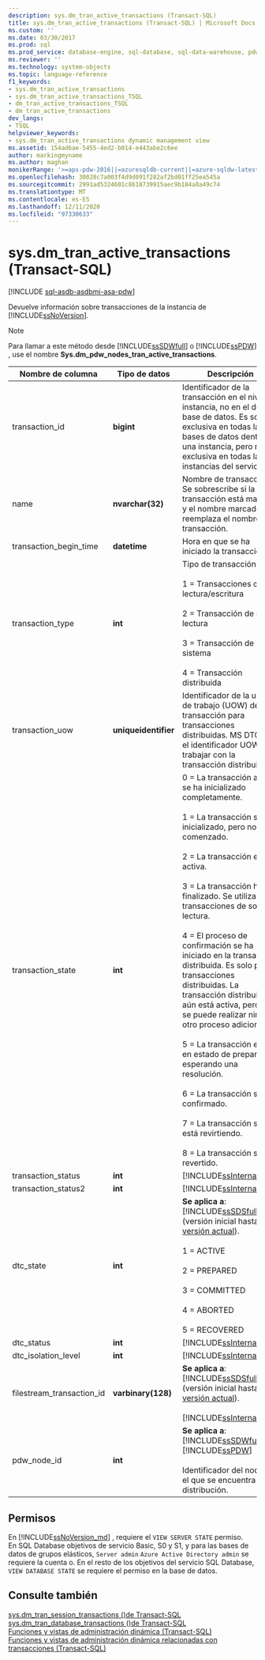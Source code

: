 ```yaml
---
description: sys.dm_tran_active_transactions (Transact-SQL)
title: sys.dm_tran_active_transactions (Transact-SQL) | Microsoft Docs
ms.custom: ''
ms.date: 03/30/2017
ms.prod: sql
ms.prod_service: database-engine, sql-database, sql-data-warehouse, pdw
ms.reviewer: ''
ms.technology: system-objects
ms.topic: language-reference
f1_keywords:
- sys.dm_tran_active_transactions
- sys.dm_tran_active_transactions_TSQL
- dm_tran_active_transactions_TSQL
- dm_tran_active_transactions
dev_langs:
- TSQL
helpviewer_keywords:
- sys.dm_tran_active_transactions dynamic management view
ms.assetid: 154ad6ae-5455-4ed2-b014-e443abe2c6ee
author: markingmyname
ms.author: maghan
monikerRange: '>=aps-pdw-2016||=azuresqldb-current||=azure-sqldw-latest||>=sql-server-2016||=sqlallproducts-allversions||>=sql-server-linux-2017||=azuresqldb-mi-current'
ms.openlocfilehash: 30028c7a003f4d9d091f282af2bd01ff25ea545a
ms.sourcegitcommit: 2991ad5324601c8618739915aec9b184a8a49c74
ms.translationtype: MT
ms.contentlocale: es-ES
ms.lasthandoff: 12/11/2020
ms.locfileid: "97330633"
---
```

# <a name="sysdm_tran_active_transactions-transact-sql"></a>sys.dm_tran_active_transactions (Transact-SQL)
[!INCLUDE [sql-asdb-asdbmi-asa-pdw](../../includes/applies-to-version/sql-asdb-asdbmi-asa-pdw.md)]

  Devuelve información sobre transacciones de la instancia de [!INCLUDE[ssNoVersion](../../includes/ssnoversion-md.md)].  
  
> [!NOTE]  
>  Para llamar a este método desde [!INCLUDE[ssSDWfull](../../includes/sssdwfull-md.md)] o [!INCLUDE[ssPDW](../../includes/sspdw-md.md)] , use el nombre **Sys.dm_pdw_nodes_tran_active_transactions**.  
  
|Nombre de columna|Tipo de datos|Descripción|  
|-----------------|---------------|-----------------|  
|transaction_id|**bigint**|Identificador de la transacción en el nivel de instancia, no en el de base de datos. Es solo exclusiva en todas las bases de datos dentro de una instancia, pero no es exclusiva en todas las instancias del servidor.|  
|name|**nvarchar(32)**|Nombre de transacción. Se sobrescribe si la transacción está marcada y el nombre marcado reemplaza el nombre de transacción.|  
|transaction_begin_time|**datetime**|Hora en que se ha iniciado la transacción.|  
|transaction_type|**int**|Tipo de transacción.<br /><br /> 1 = Transacciones de lectura/escritura<br /><br /> 2 = Transacción de solo lectura<br /><br /> 3 = Transacción de sistema<br /><br /> 4 = Transacción distribuida|  
|transaction_uow|**uniqueidentifier**|Identificador de la unidad de trabajo (UOW) de la transacción para transacciones distribuidas. MS DTC usa el identificador UOW para trabajar con la transacción distribuida.|  
|transaction_state|**int**|0 = La transacción aún no se ha inicializado completamente.<br /><br /> 1 = La transacción se ha inicializado, pero no ha comenzado.<br /><br /> 2 = La transacción está activa.<br /><br /> 3 = La transacción ha finalizado. Se utiliza para transacciones de solo lectura.<br /><br /> 4 = El proceso de confirmación se ha iniciado en la transacción distribuida. Es solo para transacciones distribuidas. La transacción distribuida aún está activa, pero no se puede realizar ningún otro proceso adicional.<br /><br /> 5 = La transacción está en estado de preparada y esperando una resolución.<br /><br /> 6 = La transacción se ha confirmado.<br /><br /> 7 = La transacción se está revirtiendo.<br /><br /> 8 = La transacción se ha revertido.|  
|transaction_status|**int**|[!INCLUDE[ssInternalOnly](../../includes/ssinternalonly-md.md)]|  
|transaction_status2|**int**|[!INCLUDE[ssInternalOnly](../../includes/ssinternalonly-md.md)]|  
|dtc_state|**int**|**Se aplica a**: [!INCLUDE[ssSDSfull](../../includes/sssdsfull-md.md)] (versión inicial hasta la [versión actual](/previous-versions/azure/ee336279(v=azure.100))).<br /><br /> 1 = ACTIVE<br /><br /> 2 = PREPARED<br /><br /> 3 = COMMITTED<br /><br /> 4 = ABORTED<br /><br /> 5 = RECOVERED|  
|dtc_status|**int**|[!INCLUDE[ssInternalOnly](../../includes/ssinternalonly-md.md)]|  
|dtc_isolation_level|**int**|[!INCLUDE[ssInternalOnly](../../includes/ssinternalonly-md.md)]|  
|filestream_transaction_id|**varbinary(128)**|**Se aplica a**: [!INCLUDE[ssSDSfull](../../includes/sssdsfull-md.md)] (versión inicial hasta la [versión actual](/previous-versions/azure/ee336279(v=azure.100))).<br /><br /> [!INCLUDE[ssInternalOnly](../../includes/ssinternalonly-md.md)]|  
|pdw_node_id|**int**|**Se aplica a**: [!INCLUDE[ssSDWfull](../../includes/sssdwfull-md.md)] , [!INCLUDE[ssPDW](../../includes/sspdw-md.md)]<br /><br /> Identificador del nodo en el que se encuentra esta distribución.|  
  
## <a name="permissions"></a>Permisos

En [!INCLUDE[ssNoVersion_md](../../includes/ssnoversion-md.md)] , requiere el `VIEW SERVER STATE` permiso.   
En SQL Database objetivos de servicio Basic, S0 y S1, y para las bases de datos de grupos elásticos, `Server admin` `Azure Active Directory admin` se requiere la cuenta o. En el resto de los objetivos del servicio SQL Database, `VIEW DATABASE STATE` se requiere el permiso en la base de datos.   
  
## <a name="see-also"></a>Consulte también  
 [sys.dm_tran_session_transactions &#40;&#41;de Transact-SQL ](../../relational-databases/system-dynamic-management-views/sys-dm-tran-session-transactions-transact-sql.md)   
 [sys.dm_tran_database_transactions &#40;&#41;de Transact-SQL ](../../relational-databases/system-dynamic-management-views/sys-dm-tran-database-transactions-transact-sql.md)   
 [Funciones y vistas de administración dinámica &#40;Transact-SQL&#41;](~/relational-databases/system-dynamic-management-views/system-dynamic-management-views.md)   
 [Funciones y vistas de administración dinámica relacionadas con transacciones &#40;Transact-SQL&#41;](../../relational-databases/system-dynamic-management-views/transaction-related-dynamic-management-views-and-functions-transact-sql.md)  
  
